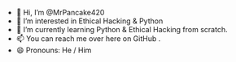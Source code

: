 - 👋 Hi, I’m @MrPancake420
- 👀 I’m interested in Ethical Hacking & Python
- 🌱 I’m currently learning Python & Ethical Hacking from scratch.
- 📫 You can reach me over here on GitHub .
- 😄 Pronouns: He / Him

<!---
MrPancake420/MrPancake420 is a ✨ special ✨ repository because its `README.md` (this file) appears on your GitHub profile.
You can click the Preview link to take a look at your changes.
--->
